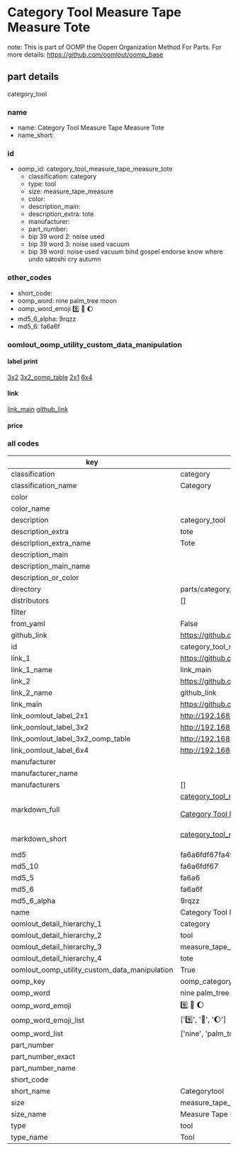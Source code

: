 # Category Tool Measure Tape Measure Tote  

note: This is part of OOMP the Oopen Organization Method For Parts. For more details: https://github.com/oomlout/oomp_base

##  part details



category_tool

### name
* name: Category Tool Measure Tape Measure Tote
* name_short: 
### id
* oomp_id: category_tool_measure_tape_measure_tote
  * classification: category
  * type: tool
  * size: measure_tape_measure
  * color: 
  * description_main: 
  * description_extra: tote
  * manufacturer: 
  * part_number: 
  * bip 39 word 2: noise used
  * bip 39 word 3: noise used vacuum
  * bip 39 word: noise used vacuum bind gospel endorse know where undo satoshi cry autumn

### other_codes
* short_code: 
* oomp_word: nine palm_tree moon
* oomp_word_emoji :nine: :palm_tree: :moon:
* md5_6_alpha: 9rqzz
* md5_6: fa6a6f






### oomlout_oomp_utility_custom_data_manipulation
#### label print
[3x2](http://192.168.1.245:1112/?label=oomp%209rqzz)
[3x2_oomp_table](http://192.168.1.107:1112/?label=oomp%209rqzz)
[2x1](http://192.168.1.242:1112/?label=oomp%209rqzz)
[6x4](http://192.168.1.55:1112/?label=oomp%209rqzz)    

#### link

[link_main](https://github.com/oomlout/oomlout_oomp_current_version_messy/tree/main/parts/category_tool_measure_tape_measure_tote) [github_link](https://github.com/oomlout/oomlout_oomp_part_src/tree/main/parts/category_tool_measure_tape_measure_tote)                             

#### price







### all codes 
| key | value |  
| --- | --- |  
| classification | category |  
| classification_name | Category |  
| color |  |  
| color_name |  |  
| description | category_tool |  
| description_extra | tote |  
| description_extra_name | Tote |  
| description_main |  |  
| description_main_name |  |  
| description_or_color |   |  
| directory | parts/category_tool_measure_tape_measure_tote |  
| distributors | [] |  
| filter |  |  
| from_yaml | False |  
| github_link | https://github.com/oomlout/oomlout_oomp_part_src/tree/main/parts/category_tool_measure_tape_measure_tote |  
| id | category_tool_measure_tape_measure_tote |  
| link_1 | https://github.com/oomlout/oomlout_oomp_current_version_messy/tree/main/parts/category_tool_measure_tape_measure_tote |  
| link_1_name | link_main |  
| link_2 | https://github.com/oomlout/oomlout_oomp_part_src/tree/main/parts/category_tool_measure_tape_measure_tote |  
| link_2_name | github_link |  
| link_main | https://github.com/oomlout/oomlout_oomp_current_version_messy/tree/main/parts/category_tool_measure_tape_measure_tote |  
| link_oomlout_label_2x1 | http://192.168.1.242:1112/?label=oomp%209rqzz |  
| link_oomlout_label_3x2 | http://192.168.1.245:1112/?label=oomp%209rqzz |  
| link_oomlout_label_3x2_oomp_table | http://192.168.1.107:1112/?label=oomp%209rqzz |  
| link_oomlout_label_6x4 | http://192.168.1.55:1112/?label=oomp%209rqzz |  
| manufacturer |  |  
| manufacturer_name |  |  
| manufacturers | [] |  
| markdown_full | [category_tool_measure_tape_measure_tote](https://github.com/oomlout/oomlout_oomp_current_version_messy/tree/main/parts/category_tool_measure_tape_measure_tote)<br>[](https://github.com/oomlout/oomlout_oomp_current_version_messy/tree/main/parts/category_tool_measure_tape_measure_tote)<br>[Category Tool Measure Tape Measure Tote](https://github.com/oomlout/oomlout_oomp_current_version_messy/tree/main/parts/category_tool_measure_tape_measure_tote)<br><br> |  
| markdown_short | [category_tool_measure_tape_measure_tote](https://github.com/oomlout/oomlout_oomp_current_version_messy/tree/main/parts/category_tool_measure_tape_measure_tote)<br><br> |  
| md5 | fa6a6fdf67fa4f7d27326165e13bf4ae |  
| md5_10 | fa6a6fdf67 |  
| md5_5 | fa6a6 |  
| md5_6 | fa6a6f |  
| md5_6_alpha | 9rqzz |  
| name | Category Tool Measure Tape Measure Tote |  
| oomlout_detail_hierarchy_1 | category |  
| oomlout_detail_hierarchy_2 | tool |  
| oomlout_detail_hierarchy_3 | measure_tape_measure |  
| oomlout_detail_hierarchy_4 | tote |  
| oomlout_oomp_utility_custom_data_manipulation | True |  
| oomp_key | oomp_category_tool_measure_tape_measure_tote |  
| oomp_word | nine palm_tree moon |  
| oomp_word_emoji | :nine: :palm_tree: :moon: |  
| oomp_word_emoji_list | [':nine:', ':palm_tree:', ':moon:'] |  
| oomp_word_list | ['nine', 'palm_tree', 'moon'] |  
| part_number |  |  
| part_number_exact |  |  
| part_number_name |  |  
| short_code |  |  
| short_name | Categorytool |  
| size | measure_tape_measure |  
| size_name | Measure Tape Measure |  
| type | tool |  
| type_name | Tool |  
